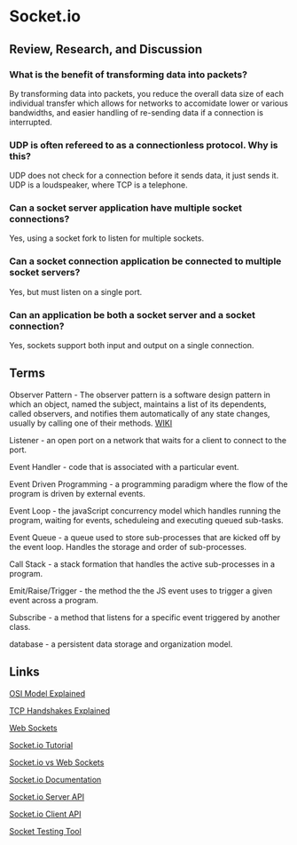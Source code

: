 # Socket.io

## Review, Research, and Discussion

### What is the benefit of transforming data into packets?

By transforming data into packets, you reduce the overall data size of each individual transfer which allows for networks to accomidate lower or various bandwidths, and easier handling of re-sending data if a connection is interrupted.

### UDP is often refereed to as a connectionless protocol. Why is this?

UDP does not check for a connection before it sends data, it just sends it. UDP is a loudspeaker, where TCP is a telephone.

### Can a socket server application have multiple socket connections?

Yes, using a socket fork to listen for multiple sockets.

### Can a socket connection application be connected to multiple socket servers?

Yes, but must listen on a single port.

### Can an application be both a socket server and a socket connection?

Yes, sockets support both input and output on a single connection.

## Terms

Observer Pattern - The observer pattern is a software design pattern in which an object, named the subject, maintains a list of its dependents, called observers, and notifies them automatically of any state changes, usually by calling one of their methods. [WIKI](https://en.wikipedia.org/wiki/Observer_pattern)

Listener - an open port on a network that waits for a client to connect to the port.

Event Handler - code that is associated with a particular event.

Event Driven Programming - a programming paradigm where the flow of the program is driven by external events.

Event Loop - the javaScript concurrency model which handles running the program, waiting for events, scheduleing and executing queued sub-tasks.

Event Queue - a queue used to store sub-processes that are kicked off by the event loop. Handles the storage and order of sub-processes.

Call Stack - a stack formation that handles the active sub-processes in a program.

Emit/Raise/Trigger - the method the the JS event uses to trigger a given event across a program.

Subscribe - a method that listens for a specific event triggered by another class.

database - a persistent data storage and organization model.

## Links

[OSI Model Explained](https://www.youtube.com/watch?v=vv4y_uOneC0)

[TCP Handshakes Explained](https://www.youtube.com/watch?v=xMtP5ZB3wSk)

[Web Sockets](https://en.wikipedia.org/wiki/WebSocket)

[Socket.io Tutorial](https://www.tutorialspoint.com/socket.io/)

[Socket.io vs Web Sockets](https://www.educba.com/websocket-vs-socket-io/)

[Socket.io Documentation](https://socket.io/docs/v4/index.html)

[Socket.io Server API](https://socket.io/docs/v3/server-api/index.html)

[Socket.io Client API](https://socket.io/docs/v3/client-api/index.html)

[Socket Testing Tool](https://amritb.github.io/socketio-client-tool/)
